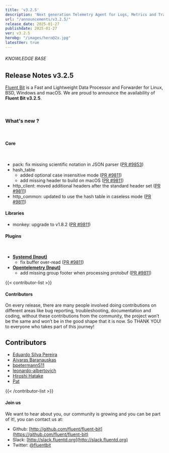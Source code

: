 ```yaml
---
title: 'v3.2.5'
description: 'Next generation Telemetry Agent for Logs, Metrics and Traces. '
url: "/announcements/v3.2.5/"
release_date: 2025-01-27
publishdate: 2025-01-27
ver: v3.2.5
herobg: "/images/hero@2x.jpg"
latestVer: true
---
```


###### KNOWLEDGE BASE

## Release Notes v3.2.5

[Fluent Bit](https://fluentbit.io) is a Fast and Lightweight Data Processor and Forwarder for Linux, BSD, Windows and macOS. We are proud to announce the availability of **Fluent Bit v3.2.5**.

<br>

### What's new ?

<br>

#### Core

<br>

- pack: fix missing scientific notation in JSON parser ([PR #9853](https://github.com/fluent/fluent-bit/pull/9853))
- hash_table
  - added optional case insensitive mode ([PR #9811](https://github.com/fluent/fluent-bit/pull/9811))
  - add missing header to build on macOS ([PR #9811](https://github.com/fluent/fluent-bit/pull/9811))
- http_client: moved additional headers after the standard header set ([PR #9811](https://github.com/fluent/fluent-bit/pull/9811))
- http_common: updated to use the hash table in caseless mode ([PR #9811](https://github.com/fluent/fluent-bit/pull/9811))

#### Libraries

- monkey: upgrade to v1.8.2 ([PR #9811](https://github.com/fluent/fluent-bit/pull/9811))

#### Plugins

<br>

- **[Systemd (Input)](https://docs.fluentbit.io/manual/pipeline/inputs/systemd)**
  - fix buffer over-read ([PR #9811](https://github.com/fluent/fluent-bit/pull/9811))
- **[Opentelemetry (Input)](https://docs.fluentbit.io/manual/pipeline/inputs/opentelemetry)**
  - add missing group footer when processing protobuf ([PR #9811](https://github.com/fluent/fluent-bit/pull/9811))

{{< contributor-list >}}

#### Contributors

On every release, there are many people involved doing contributions on different areas like bug reporting, troubleshooting, documentation and coding, without these contributions from the community, the project won’t be the same and won’t be in the good shape that it is now. So THANK YOU! to everyone who takes part of this journey!

## Contributors

- [Eduardo Silva Pereira](https://github.com/edsiper)
- [Aivaras Baranauskas](https://github.com/aivarasbaranauskas)
- [bpetermannS11](https://github.com/bpetermannS11)
- [leonardo-albertovich](https://github.com/leonardo-albertovich)
- [Hiroshi Hatake](https://github.com/cosmo0920)
- [Pat](https://github.com/patrick-stephens)

{{< /contributor-list >}}

#### Join us

We want to hear about you, our community is growing and you can be part of it!, you can contact us at:

* Github: [http://github.com/fluent/fluent-bit](https://github.com/fluent/fluent-bit)
* Slack: [http://slack.fluentd.org](http://slack.fluentd.org)
* Twitter: [@fluentbit](https://twitter.com/fluentbit)
